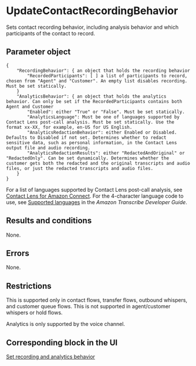 # UpdateContactRecordingBehavior<a name="contact-actions-updatecontactrecordingbehavior"></a>

Sets contact recording behavior, including analysis behavior and which participants of the contact to record\. 

## Parameter object<a name="updatecontactrecordingbehavior-parameter"></a>

```
{
    "RecordingBehavior": { an object that holds the recording behavior
        "RecordedParticipants": [ ] a list of participants to record, chosen from "Agent" and "Customer". An empty list disables recording. Must be set statically.
    }
    "AnalyticsBehavior": { an object that holds the analytics behavior. Can only be set if the RecordedParticipants contains both Agent and Customer
        "Enabled": either "True" or "False". Must be set statically.
        "AnalyticsLanguage": Must be one of languages supported by Contact Lens post-call analysis. Must be set statically. Use the format xx-XX, for example, en-US for US English.
        "AnalyticsRedactionBehavior": either Enabled or Disabled. Defaults to Disabled if not set. Determines whether to redact sensitive data, such as personal information, in the Contact Lens output file and audio recording.
        "AnalyticsRedactionResults": either "RedactedAndOriginal" or "RedactedOnly". Can be set dynamically. Determines whether the customer gets both the redacted and the original transcripts and audio files, or just the redacted transcripts and audio files.
    }
}
```

For a list of languages supported by Contact Lens post\-call analysis, see [Contact Lens for Amazon Connect](supported-languages.md#supported-languages-contact-lens)\. For the 4\-character language code to use, see [Supported languages](https://docs.aws.amazon.com/transcribe/latest/dg/supported-languages.html) in the *Amazon Transcribe Developer Guide*\.

## Results and conditions<a name="updatecontactrecordingbehavior-results"></a>

None\.

## Errors<a name="updatecontactrecordingbehavior-errors"></a>

None\.

## Restrictions<a name="updatecontactrecordingbehavior-restrictions"></a>

This is supported only in contact flows, transfer flows, outbound whispers, and customer queue flows\. This is not supported in agent/customer whispers or hold flows\. 

Analytics is only supported by the voice channel\.

## Corresponding block in the UI<a name="updatecontactrecordingbehavior-ui"></a>

[Set recording and analytics behavior](set-recording-behavior.md)